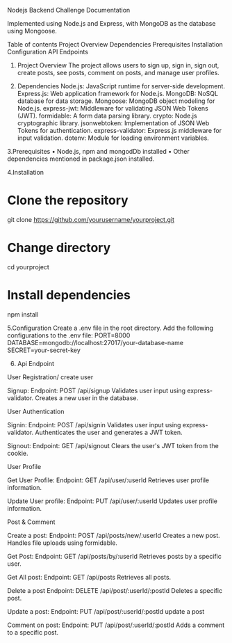 Nodejs Backend Challenge Documentation

Implemented using Node.js and Express, with MongoDB as the database using Mongoose.

Table of contents
Project Overview
Dependencies
Prerequisites
Installation
Configuration
API Endpoints


1. Project Overview <a name="project-overview"></a>
The project allows users to sign up, sign in, sign out, create posts, see posts, comment on posts, and manage user profiles.

2. Dependencies <a name="dependencies"></a>
Node.js: JavaScript runtime for server-side development.
Express.js: Web application framework for Node.js.
MongoDB: NoSQL database for data storage.
Mongoose: MongoDB object modeling for Node.js.
express-jwt: Middleware for validating JSON Web Tokens (JWT).
formidable: A form data parsing library.
crypto: Node.js cryptographic library.
jsonwebtoken: Implementation of JSON Web Tokens for authentication.
express-validator: Express.js middleware for input validation.
dotenv: Module for loading environment variables.

3.Prerequisites <a name="Prerequisites"></a>
• Node.js, npm and mongodDb installed • Other dependencies mentioned in package.json installed.

4.Installation <a name="installation"></a>
# Clone the repository
git clone https://github.com/yourusername/yourproject.git

# Change directory
cd yourproject

# Install dependencies
npm install

5.Configuration <a name="configuration"></a>
Create a .env file in the root directory.
Add the following configurations to the .env file: 
PORT=8000 
DATABASE=mongodb://localhost:27017/your-database-name 
SECRET=your-secret-key


6. Api Endpoint <a name="api-routes"></a>

User Registration/ create user

Signup:
Endpoint: POST /api/signup
Validates user input using express-validator.
Creates a new user in the database.

User Authentication 

Signin:
Endpoint: POST /api/signin
Validates user input using express-validator.
Authenticates the user and generates a JWT token.

Signout:
Endpoint: GET /api/signout
Clears the user's JWT token from the cookie.

User Profile

Get User Profile:
Endpoint: GET /api/user/:userId
Retrieves user profile information.

Update User profile:
Endpoint: PUT /api/user/:userId
Updates user profile information.

Post & Comment

Create a post:
Endpoint: POST /api/posts/new/:userId
Creates a new post.
Handles file uploads using formidable.

Get Post:
Endpoint: GET /api/posts/by/:userId
Retrieves posts by a specific user.

Get All post:
Endpoint: GET /api/posts
Retrieves all posts.

Delete a post
Endpoint: DELETE /api/post/:userId/:postId
Deletes a specific post.

Update a post:
Endpoint: PUT /api/post/:userId/:postId
update a post

Comment on post:
Endpoint: PUT /api/post/:userId/:postId
Adds a comment to a specific post.







